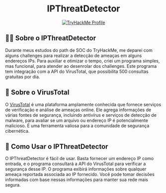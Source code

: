 <!DOCTYPE html>
<html>
<head>
    <meta charset="UTF-8">
</head>
<body>

<h1 align="center">IPThreatDetector</h1>


<p align="center">
    <a href="https://tryhackme.com/p/TxVScoobyDoo">
        <img src="https://tryhackme-badges.s3.amazonaws.com/TxVScoobyDoo.png" alt="TryHackMe Profile">
    </a>
</p>

<h2>🕵️‍♀️ Sobre o IPThreatDetector</h2>

<p>Durante meus estudos do path de SOC do TryHackMe, me deparei com alguns challenges para realizar a detecção de ameaças em alguns endereços IPs. Para auxiliar e otimizar o tempo, criei um programa simples, mas funcional, para atender ao desenrolar dos challenges. Este programa tem integração com a API do VirusTotal, que possibilita 500 consultas gratuitas por dia.</p>

<h2>🦠 Sobre o VirusTotal</h2>

<p>O <a href="https://www.virustotal.com/">VirusTotal</a> é uma plataforma amplamente conhecida que fornece serviços de verificação e análise de ameaças online. Ele agrega informações de várias fontes de segurança, incluindo antivírus e serviços de detecção de malware, para avaliar se um arquivo ou endereço IP é potencialmente malicioso. É uma ferramenta valiosa para a comunidade de segurança cibernética.</p>

<h2>🚀 Como Usar o IPThreatDetector</h2>

<p>O IPThreatDetector é fácil de usar. Basta fornecer um endereço IP como entrada, e o programa consultará a API do VirusTotal para verificar a segurança desse IP. O programa exibirá informações sobre qualquer ameaça reportada associada ao IP fornecido. Você pode tomar decisões informadas com base nessas informações para manter sua rede mais segura.</p>

</body>
</html>
